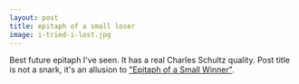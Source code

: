 ```yaml
---
layout: post
title: epitaph of a small loser
image: i-tried-i-lost.jpg
---
```


Best future epitaph I've seen. It has a real Charles Schultz quality. Post title
is not a snark, it's an allusion to
<a href="http://en.wikipedia.org/wiki/The_Posthumous_Memoirs_of_Bras_Cubas" title="Epitaph of a Small Winner" target="_blank">"Epitaph
of a Small Winner"</a>.
